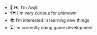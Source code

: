 - 👋 Hi, I’m Avijit 
- 🗺️ I'm very curious for unknown 
- 📚 I’m interested in learning new things 
- ⌛ I’m currently doing game development
